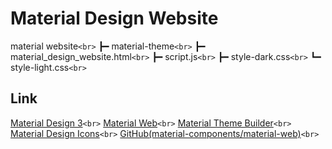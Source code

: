 # Material Design Website

material website`<br>`
┣━ material-theme`<br>`
┣━ material_design_website.html`<br>`
┣━ script.js`<br>`
┣━ style-dark.css`<br>`
┗━ style-light.css`<br>`

## Link

[Material Design 3](https://m3.material.io/)`<br>`
[Material Web](https://material-web.dev/)`<br>`
[Material Theme Builder](https://material-foundation.github.io/material-theme-builder/)`<br>`
[Material Design Icons](https://fonts.google.com/icons)`<br>`
[GitHub(material-components/material-web)](https://github.com/material-components/material-web/)`<br>`
